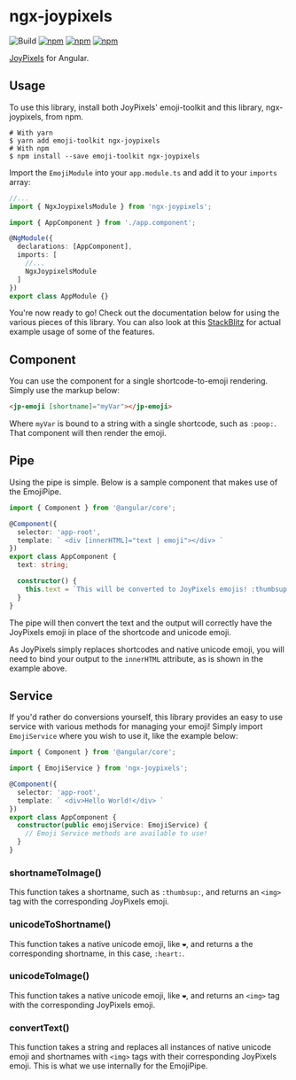 # ngx-joypixels

![Build](https://github.com/johnbwoodruff/ngx-joypixels/workflows/Build/badge.svg) [![npm](https://img.shields.io/npm/dm/ngx-joypixels.svg)](https://www.npmjs.com/package/ngx-joypixels) [![npm](https://img.shields.io/npm/dt/ngx-joypixels.svg)](https://www.npmjs.com/package/ngx-joypixels) [![npm](https://img.shields.io/npm/v/ngx-joypixels.svg)](https://www.npmjs.com/package/ngx-joypixels)

[JoyPixels](https://www.joypixels.com/) for Angular.

## Usage

To use this library, install both JoyPixels' emoji-toolkit and this library, ngx-joypixels, from npm.

```shell
# With yarn
$ yarn add emoji-toolkit ngx-joypixels
# With npm
$ npm install --save emoji-toolkit ngx-joypixels
```

Import the `EmojiModule` into your `app.module.ts` and add it to your `imports` array:

```ts
//...
import { NgxJoypixelsModule } from 'ngx-joypixels';

import { AppComponent } from './app.component';

@NgModule({
  declarations: [AppComponent],
  imports: [
    //...
    NgxJoypixelsModule
  ]
})
export class AppModule {}
```

You're now ready to go! Check out the documentation below for using the various pieces of this library. You can also look at this [StackBlitz](https://stackblitz.com/edit/ngx-joypixels-example?file=src/app/app.component.ts) for actual example usage of some of the features.

## Component

You can use the component for a single shortcode-to-emoji rendering. Simply use the markup below:

```html
<jp-emoji [shortname]="myVar"></jp-emoji>
```

Where `myVar` is bound to a string with a single shortcode, such as `:poop:`. That component will then render the emoji.

## Pipe

Using the pipe is simple. Below is a sample component that makes use of the EmojiPipe.

```ts
import { Component } from '@angular/core';

@Component({
  selector: 'app-root',
  template: ` <div [innerHTML]="text | emoji"></div> `
})
export class AppComponent {
  text: string;

  constructor() {
    this.text = `This will be converted to JoyPixels emojis! :thumbsup: ❤️`;
  }
}
```

The pipe will then convert the text and the output will correctly have the JoyPixels emoji in place of the shortcode and unicode emoji.

As JoyPixels simply replaces shortcodes and native unicode emoji, you will need to bind your output to the `innerHTML` attribute, as is shown in the example above.

## Service

If you'd rather do conversions yourself, this library provides an easy to use service with various methods for managing your emoji! Simply import `EmojiService` where you wish to use it, like the example below:

```ts
import { Component } from '@angular/core';

import { EmojiService } from 'ngx-joypixels';

@Component({
  selector: 'app-root',
  template: ` <div>Hello World!</div> `
})
export class AppComponent {
  constructor(public emojiService: EmojiService) {
    // Emoji Service methods are available to use!
  }
}
```

### shortnameToImage()

This function takes a shortname, such as `:thumbsup:`, and returns an `<img>` tag with the corresponding JoyPixels emoji.

### unicodeToShortname()

This function takes a native unicode emoji, like `❤️`, and returns a the corresponding shortname, in this case, `:heart:`.

### unicodeToImage()

This function takes a native unicode emoji, like `❤️`, and returns an `<img>` tag with the corresponding JoyPixels emoji.

### convertText()

This function takes a string and replaces all instances of native unicode emoji and shortnames with `<img>` tags with their corresponding JoyPixels emoji. This is what we use internally for the EmojiPipe.
